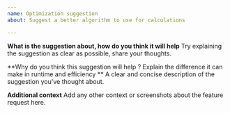 ```yaml
---
name: Optimization suggestion
about: Suggest a better algorithm to use for calculations

---
```


**What is the suggestion about, how do you think it will help**
Try explaining the suggestion as clear as possible, share your thoughts.

**Why do you think this suggestion will help ? Explain the difference it can make in runtime and efficiency **
A clear and concise description of the suggestion you've thought about.

**Additional context**
Add any other context or screenshots about the feature request here.

